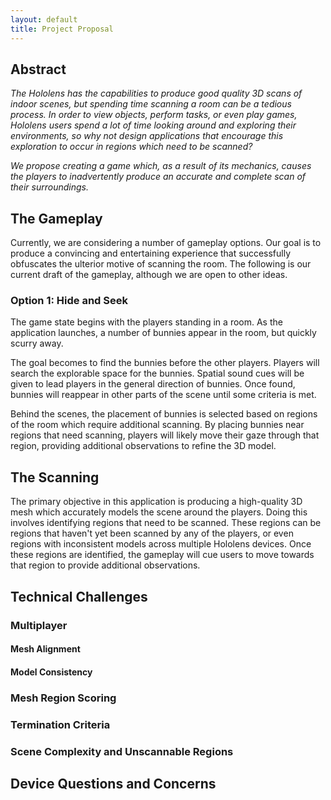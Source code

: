 ```yaml
---
layout: default
title: Project Proposal
---
```


## Abstract

_The Hololens has the capabilities to produce good quality 3D scans of indoor scenes, but spending time scanning a room can be a tedious process. In order to view objects, perform tasks, or even play games, Hololens users spend a lot of time looking around and exploring their environments, so why not design applications that encourage this exploration to occur in regions which need to be scanned?_

_We propose creating a game which, as a result of its mechanics, causes the players to inadvertently produce an accurate and complete scan of their surroundings._

## The Gameplay

Currently, we are considering a number of gameplay options. Our goal is to produce a convincing and entertaining experience that successfully obfuscates the ulterior motive of scanning the room. The following is our current draft of the gameplay, although we are open to other ideas. 

### Option 1: Hide and Seek

The game state begins with the players standing in a room. As the application launches, a number of bunnies appear in the room, but quickly scurry away. 

The goal becomes to find the bunnies before the other players. Players will search the explorable space for the bunnies. Spatial sound cues will be given to lead players in the general direction of bunnies. Once found, bunnies will reappear in other parts of the scene until some criteria is met. 

Behind the scenes, the placement of bunnies is selected based on regions of the room which require additional scanning. By placing bunnies near regions that need scanning, players will likely move their gaze through that region, providing additional observations to refine the 3D model.  

## The Scanning

The primary objective in this application is producing a high-quality 3D mesh which accurately models the scene around the players. Doing this involves identifying regions that need to be scanned. These regions can be regions that haven't yet been scanned by any of the players, or even regions with inconsistent models across multiple Hololens devices. Once these regions are identified, the gameplay will cue users to move towards that region to provide additional observations.

## Technical Challenges

### Multiplayer

#### Mesh Alignment

#### Model Consistency

### Mesh Region Scoring

### Termination Criteria

### Scene Complexity and Unscannable Regions

## Device Questions and Concerns


